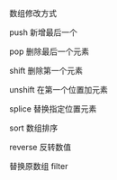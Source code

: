数组修改方式

push    新增最后一个   

pop  删除最后一个元素

shift 删除第一个元素

unshift 在第一个位置加元素

splice   替换指定位置元素

sort   数组排序

reverse    反转数值

替换原数组
filter  


